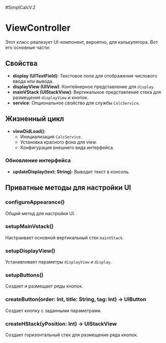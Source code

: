 #SimplCalcV.2

# ViewController

Этот класс реализует UI-компонент, вероятно, для калькулятора. Вот его основные части:

## Свойства

- **display (UITextField)**: Текстовое поле для отображения числового ввода или вывода.
- **displayView (UIView)**: Контейнерное представление для `display`.
- **mainVStack (UIStackView)**: Вертикальное представление стека для размещения `displayView` и кнопок.
- **service**: Опциональное свойство для службы `CalcService`.

## Жизненный цикл

- **viewDidLoad()**: 
  - Инициализация `CalcService`.
  - Установка красного фона для view.
  - Конфигурация внешнего вида интерфейса.

### Обновление интерфейса

- **updateDisplay(text: String)**: Выводит текст в консоль.

## Приватные методы для настройки UI

### configureAppearance()

Общий метод для настройки UI.

### setupMainVstack()

Настраивает основной вертикальный стек `mainVStack`.

### setupDisplayView()

Устанавливает параметры `displayView` и `display`.

### setupButtons()

Создает и размещает ряды кнопок.

### createButton(order: Int, title: String, tag: Int) -> UIButton

Создает кнопку с заданными параметрами.

### createHStack(yPosition: Int) -> UIStackView

Создает горизонтальный стек для размещения ряда кнопок.

